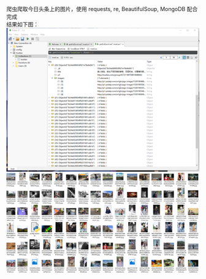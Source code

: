 爬虫爬取今日头条上的图片，使用 requests, re, BeautifulSoup, MongoDB 配合完成</br>
结果如下图：</br>
<img src='result.png'>
<img src='result2.png'>